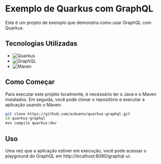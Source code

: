 # Exemplo de Quarkus com GraphQL

Este é um projeto de exemplo que demonstra como usar GraphQL com Quarkus.

## Tecnologias Utilizadas

- ![Quarkus](https://img.shields.io/badge/Quarkus-1.13.7.Final-red)
- ![GraphQL](https://img.shields.io/badge/GraphQL-15.0.2-blue)
- ![Maven](https://img.shields.io/badge/Maven-3.8.2-green)

## Como Começar

Para executar este projeto localmente, é necessário ter o Java e o Maven instalados. Em seguida, você pode clonar o repositório e executar a aplicação usando o Maven:

```sh
git clone https://github.com/acbueno/quarkus-graphql.git
cd quarkus-graphql
mvn compile quarkus:dev
```

## Uso
Uma vez que a aplicação estiver em execução, você pode acessar o playground do GraphQL em http://localhost:8080/graphql-ui.


